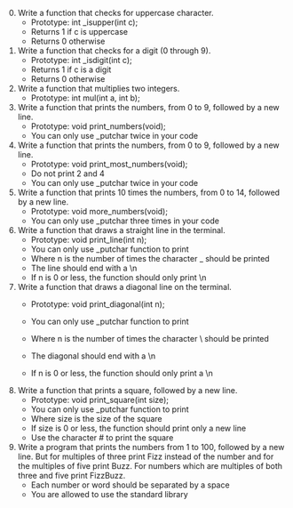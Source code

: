 0. Write a function that checks for uppercase character.
	- Prototype: int _isupper(int c);
	- Returns 1 if c is uppercase
	- Returns 0 otherwise
1. Write a function that checks for a digit (0 through 9).
	- Prototype: int _isdigit(int c);
	- Returns 1 if c is a digit
	- Returns 0 otherwise
2. Write a function that multiplies two integers.
	- Prototype: int mul(int a, int b);
3. Write a function that prints the numbers, from 0 to 9, followed by a new line.
	- Prototype: void print_numbers(void);
	- You can only use _putchar twice in your code
4. Write a function that prints the numbers, from 0 to 9, followed by a new line.
	- Prototype: void print_most_numbers(void);
	- Do not print 2 and 4
	- You can only use _putchar twice in your code
5. Write a function that prints 10 times the numbers, from 0 to 14, followed by a new line.
	- Prototype: void more_numbers(void);
	- You can only use _putchar three times in your code
6. Write a function that draws a straight line in the terminal.
	- Prototype: void print_line(int n);
	- You can only use _putchar function to print
	- Where n is the number of times the character _ should be printed
	- The line should end with a \n
	- If n is 0 or less, the function should only print \n
7. Write a function that draws a diagonal line on the terminal.
	- Prototype: void print_diagonal(int n);
	- You can only use _putchar function to print
	- Where n is the number of times the character \ should be printed
	- The diagonal should end with a \n

	- If n is 0 or less, the function should only print a \n
8. Write a function that prints a square, followed by a new line.
	- Prototype: void print_square(int size);
	- You can only use _putchar function to print
	- Where size is the size of the square
	- If size is 0 or less, the function should print only a new line
	- Use the character # to print the square
9. Write a program that prints the numbers from 1 to 100, followed by a new line. But for multiples of three print Fizz instead of the number and for the multiples of five print Buzz. For numbers which are multiples of both three and five print FizzBuzz.
	- Each number or word should be separated by a space
	- You are allowed to use the standard library

